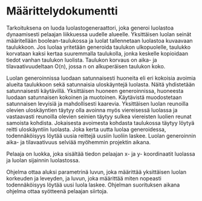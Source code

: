 # Määrittelydokumentti

Tarkoituksena on luoda luolastogeneraattori, joka generoi luolastoa dynaamisesti pelaajan liikkuessa uudelle alueelle. Yksittäisen luolan seinät määritellään boolean-taulukossa ja luolat tallennetaan luolastoa kuvaavaan taulukkoon. Jos luolaa yritetään generoida taulukon ulkopuolelle, taulukko korvataan kaksi kertaa suuremmalla taulukolla, jonka keskelle kopioidaan tiedot vanhan taulukon luolista. Taulukon korvaus on aika- ja tilavaativuudeltaan O(n), jossa n on alkuperäisen taulukon koko.

Luolan generoinnissa luodaan satunnaisesti huoneita eli eri kokoisia avoimia alueita taulukkoon sekä satunnaisia uloskäyntejä luolasta. Näitä yhdistetään satunnaisesti käytävillä. Yksittäisen huoneen generoinnissa, huoneesta luodaan satunnaisen kokoinen ja muotoinen. Käytävistä muodostetaan satunnaisen levyisiä ja mahdollisesti kaarevia. Yksittäisen luolan reunoilla olevien uloskäyntien täytyy olla avoinna myös viereisessä luolassa ja vastaavasti reunoilla olevien seinien täytyy sulkea viereisten luolien reunat samoista kohdista. Jokaisesta avoimesta kohdasta taulukossa täytyy löytyä reitti uloskäyntiin luolasta. Joka kerta uutta luolaa generoidessa, todennäköisyys löytää uusia reittejä uusiin luoliin laskee. Luolan generoinnin aika- ja tilavaativuus selviää myöhemmin projektin aikana.

Pelaaja on luokka, joka sisältää tiedon pelaajan x- ja y- koordinaatit luolassa ja luolan sijainnin luolastossa.

Ohjelma ottaa aluksi parametrinä luvun, joka määrittää yksittäisen luolan korkeuden ja leveyden, ja luvun, joka määrittää miten nopeasti todennäköisyys löytää uusi luola laskee. Ohjelman suorituksen aikana ohjelma ottaa syötteenä pelaajan siirtoja.

